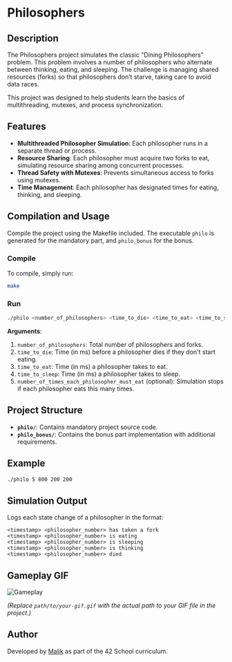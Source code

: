 
# Philosophers

## Description
The Philosophers project simulates the classic "Dining Philosophers" problem. This problem involves a number of philosophers who alternate between thinking, eating, and sleeping. The challenge is managing shared resources (forks) so that philosophers don’t starve, taking care to avoid data races.

This project was designed to help students learn the basics of multithreading, mutexes, and process synchronization.

## Features
- **Multithreaded Philosopher Simulation**: Each philosopher runs in a separate thread or process.
- **Resource Sharing**: Each philosopher must acquire two forks to eat, simulating resource sharing among concurrent processes.
- **Thread Safety with Mutexes**: Prevents simultaneous access to forks using mutexes.
- **Time Management**: Each philosopher has designated times for eating, thinking, and sleeping.

## Compilation and Usage
Compile the project using the Makefile included. The executable `philo` is generated for the mandatory part, and `philo_bonus` for the bonus.

### Compile
To compile, simply run:
```bash
make
```

### Run
```bash
./philo <number_of_philosophers> <time_to_die> <time_to_eat> <time_to_sleep> [number_of_times_each_philosopher_must_eat]
```
**Arguments**:
1. `number_of_philosophers`: Total number of philosophers and forks.
2. `time_to_die`: Time (in ms) before a philosopher dies if they don't start eating.
3. `time_to_eat`: Time (in ms) a philosopher takes to eat.
4. `time_to_sleep`: Time (in ms) a philosopher takes to sleep.
5. `number_of_times_each_philosopher_must_eat` (optional): Simulation stops if each philosopher eats this many times.

## Project Structure
- **`philo/`**: Contains mandatory project source code.
- **`philo_bonus/`**: Contains the bonus part implementation with additional requirements.

## Example
```bash
./philo 5 800 200 200
```

## Simulation Output
Logs each state change of a philosopher in the format:
```
<timestamp> <philosopher_number> has taken a fork
<timestamp> <philosopher_number> is eating
<timestamp> <philosopher_number> is sleeping
<timestamp> <philosopher_number> is thinking
<timestamp> <philosopher_number> died
```

## Gameplay GIF
![Gameplay](path/to/your-gif.gif)

*(Replace `path/to/your-gif.gif` with the actual path to your GIF file in the project.)*

## Author
Developed by [Malik](https://github.com/ma1iik) as part of the 42 School curriculum.

